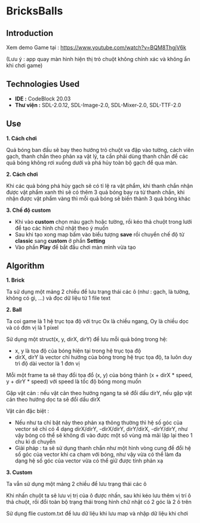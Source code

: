 # BricksBalls
## Introduction
  Xem demo Game tại : https://www.youtube.com/watch?v=BQM8ThgjV6k 
  
  (Lưu ý : app quay màn hình hiện thị trỏ chuột không chính xác và không ẩn khi chơi game)
## Technologies Used 
* **IDE :** CodeBlock 20.03
* **Thư viện :** SDL-2.0.12, SDL-Image-2.0, SDL-Mixer-2.0, SDL-TTF-2.0
## Use 
**1. Cách chơi**

Quả bóng ban đầu sẽ bay theo hướng trỏ chuột va đập vào tường, cách viên gạch, thanh chắn theo phản xạ vật lý, ta cần phải dùng thanh chắn để các quả bóng không rơi xuống dưới và phá hủy toàn bộ gạch để qua màn.

**2. Cách chơi**

Khi các quả bóng phá hủy gạch sẽ có tỉ lệ ra vật phẩm, khi thanh chắn nhận được vật phẩm xanh thì sẽ có thêm 3 quả bóng bay ra từ thanh chắn, khi nhận được vật phẩm vàng thì mỗi quả bóng sẽ biến thành 3 quả bóng khác
  
 **3. Chế độ custom**
 
 - Khi vào **custom** chọn màu gạch hoặc tường, rồi kéo thả chuột trong lưới để tạo các hình chữ nhật theo ý muốn
 - Sau khi tạo xong map bấm vào biểu tượng **save** rồi chuyển chế độ từ **classic** sang **custom** ở phần **Setting**
 - Vào phần **Play** để bắt đầu chơi màn mình vừa tạo

## Algorithm
**1. Brick** 

Ta sử dụng một mảng 2 chiều để lưu trạng thái các ô (như : gạch, là tường, không có gì, ...) và đọc dữ liệu từ 1 file text

**2. Ball** 

Ta coi game là 1 hệ trục tọa độ với trục Ox là chiều ngang, Oy là chiều dọc và có đơn vị là 1 pixel

Sử dụng một struct(x, y, dirX, dirY) để lưu mỗi quả bóng trong hệ: 
- x, y là tọa độ của bóng hiện tại trong hệ trục tọa độ
- dirX, dirY là vector chỉ hướng của bóng trong hệ trục tọa độ, ta luôn duy trì độ dài vector là 1 đơn vị 

Mỗi một frame ta sẽ thay đổi tọa đổ (x, y) của bóng thành (x + dirX * speed, y + dirY * speed) với speed là tốc độ bóng mong muốn

Gặp vật cản : nếu vật cản theo hướng ngang ta sẽ đổi dấu dirY, nếu gặp vật cản theo hướng dọc ta sẽ đổi dấu dirX

Vật cản đặc biệt : 
- Nếu như ta chỉ bật nảy theo phản xạ thông thường thì hệ số góc của vector sẽ chỉ có 4 dạng dirX/dirY, -dirX/dirY, dirY/dirX, -dirY/dirY, như vậy bóng có thể sẽ không đi vào được một số vùng mà mãi lặp lại theo 1 chu kì di chuyển
- Giải pháp : ta sẽ sử dụng thanh chắn như một hình vòng cung để đổi hệ số góc của vector khi ca chạm với bóng, như vậy vừa có thể làm đa dạng hệ số góc của vector vừa có thể giữ được tính phản xạ 

**3. Custom**

Ta vẫn sử dụng một mảng 2 chiều để lưu trạng thái các ô

Khi nhấn chuột ta sẽ lưu vị trị của ô được nhấn, sau khi kéo lưu thêm vị trí ô thả chuột, rồi đổi toàn bộ trạng thái trong hình chữ nhật có 2 góc là 2 ô trên

Sử dụng flie custom.txt để lưu dữ liệu khi lưu map và nhập dữ liệu khi chơi


